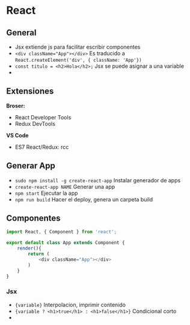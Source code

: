 # React

## General
- Jsx extiende js para facilitar escribir componentes
- `<div className="App"></div>` Es traducido a `React.createElement('div', { className: 'App'})`
- `const titulo = <h2>Hola</h2>;` Jsx se puede asignar a una variable
- 

## Extensiones

**Broser:**
- React Developer Tools
- Redux DevTools

**VS Code**
- ES7 React/Redux: rcc

## Generar App
- `sudo npm install -g create-react-app` Instalar generador de apps
- `create-react-app NAME` Generar una app
- `npm start` Ejecutar la app
- `npm run build` Hacer el deploy, genera un carpeta build


## Componentes




```js
import React, { Component } from 'react';

export default class App extends Component {
    render(){ 
        return (
            <div className="App"></div>
        )
    }
}
```

### Jsx
- `{variable}` Interpolacion, imprimir contenido
- `{variable ? <h1>true</h1> : <h1>false</h1>}` Condicional corto
- 



